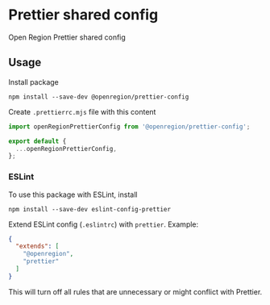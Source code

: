 # Prettier shared config
Open Region Prettier shared config

## Usage
Install package

```shell
npm install --save-dev @openregion/prettier-config
```

Create `.prettierrc.mjs` file with this content

```javascript
import openRegionPrettierConfig from '@openregion/prettier-config';

export default {
  ...openRegionPrettierConfig,
};
```

### ESLint
To use this package with ESLint, install

```shell
npm install --save-dev eslint-config-prettier
```

Extend ESLint config (`.eslintrc`) with `prettier`. Example:

```json
{
  "extends": [
    "@openregion",
    "prettier"
  ]
}
```

This will turn off all rules that are unnecessary or might conflict with Prettier.
